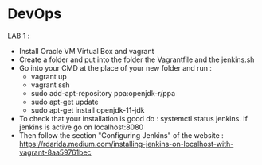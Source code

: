 # DevOps

LAB 1 : 
- Install Oracle VM Virtual Box and vagrant 
- Create a folder and put into the folder the Vagrantfile and the jenkins.sh
- Go into your CMD at the place of your new folder and run :
    - vagrant up
    - vagrant ssh
    - sudo add-apt-repository ppa:openjdk-r/ppa
    - sudo apt-get update
    - sudo apt-get install openjdk-11-jdk
- To check that your installation is good do : systemctl status jenkins. If jenkins is active go on localhost:8080
- Then follow the section "Configuring Jenkins" of the website : https://rdarida.medium.com/installing-jenkins-on-localhost-with-vagrant-8aa59761bec

